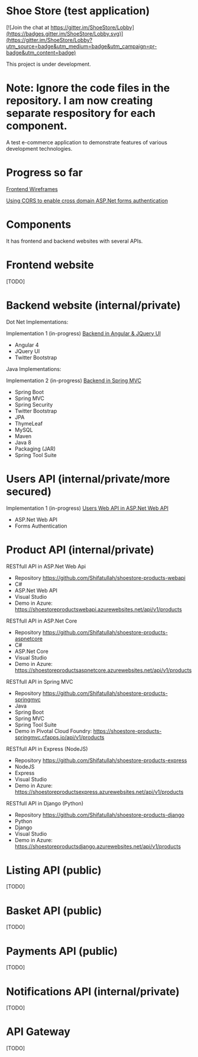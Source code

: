 # Shoe Store (test application)

[![Join the chat at https://gitter.im/ShoeStore/Lobby](https://badges.gitter.im/ShoeStore/Lobby.svg)](https://gitter.im/ShoeStore/Lobby?utm_source=badge&utm_medium=badge&utm_campaign=pr-badge&utm_content=badge)

This project is under development.

# Note: Ignore the code files in the repository. I am now creating separate respository for each component.

A test e-commerce application to demonstrate features of various development technologies.

# Progress so far

<a target="_blank" href="https://app.moqups.com/shifatullah/ZiU0oVmTf5/view/page/aa9df7b72">Frontend Wireframes</a>

<a target="_blank" href="http://www.shifatullah.com/blog/IT/4?title=Using_CORS_to_enable_cross_domain_ASP.Net_forms_authentication">Using CORS to enable cross domain ASP.Net forms authentication</a>

# Components

It has frontend and backend websites with several APIs.

# Frontend website

[TODO]

# Backend website (internal/private)

Dot Net Implementations:

Implementation 1 (in-progress) <a target="_blank" href="http://shoestorebackend-angular-jqueryui.azurewebsites.net">Backend in Angular & JQuery UI</a>
- Angular 4
- JQuery UI
- Twitter Bootstrap

Java Implementations:

Implementation 2 (in-progress) <a target="_blank" href="https://shoestorebackendtwo-java-springmvc.cfapps.io/">Backend in Spring MVC</a>
- Spring Boot
- Spring MVC
- Spring Security
- Twitter Bootstrap
- JPA
- ThymeLeaf
- MySQL
- Maven
- Java 8
- Packaging (JAR)
- Spring Tool Suite

# Users API (internal/private/more secured)

Implementation 1 (in-progress) <a target="_blank" href="http://shoestoreusers-dotnet-webapi.azurewebsites.net">Users Web API in ASP.Net Web API</a>
- ASP.Net Web API
- Forms Authentication

# Product API (internal/private)

RESTfull API in ASP.Net Web Api
- Repository https://github.com/Shifatullah/shoestore-products-webapi
- C#
- ASP.Net Web API
- Visual Studio
- Demo in Azure: https://shoestoreproductswebapi.azurewebsites.net/api/v1/products

RESTfull API in ASP.Net Core
- Repository https://github.com/Shifatullah/shoestore-products-aspnetcore
- C#
- ASP.Net Core
- Visual Studio
- Demo in Azure: https://shoestoreproductsaspnetcore.azurewebsites.net/api/v1/products

RESTfull API in Spring MVC 
- Repository https://github.com/Shifatullah/shoestore-products-springmvc
- Java
- Spring Boot
- Spring MVC
- Spring Tool Suite
- Demo in Pivotal Cloud Foundry: https://shoestore-products-springmvc.cfapps.io/api/v1/products

RESTfull API in Express (NodeJS) 
- Repository https://github.com/Shifatullah/shoestore-products-express
- NodeJS
- Express
- Visual Studio
- Demo in Azure: https://shoestoreproductsexpress.azurewebsites.net/api/v1/products

RESTfull API in Django (Python) 
- Repository https://github.com/Shifatullah/shoestore-products-django
- Python
- Django
- Visual Studio
- Demo in Azure: https://shoestoreproductsdjango.azurewebsites.net/api/v1/products

# Listing API (public)

[TODO]

# Basket API (public)

[TODO]

# Payments API (public)

[TODO]

# Notifications API (internal/private)

[TODO]

# API Gateway

[TODO]

